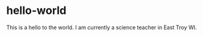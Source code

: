 hello-world
===========

This is a hello to the world.  I am currently a science teacher in East Troy WI.
